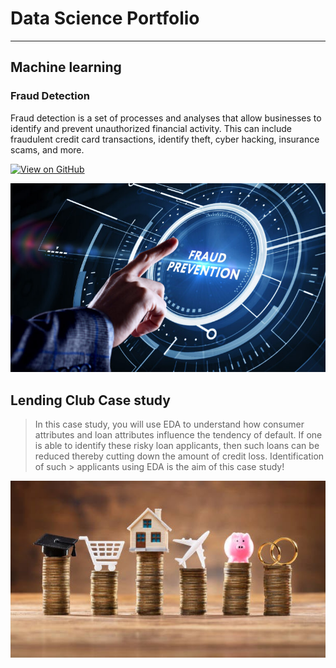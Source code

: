 # Data Science Portfolio
---
## Machine learning

### Fraud Detection

Fraud detection is a set of processes and analyses that allow businesses to identify and prevent unauthorized financial activity. This can include fraudulent credit card transactions, identify theft, cyber hacking, insurance scams, and more.

[![View on GitHub](https://img.shields.io/badge/GitHub-View_on_GitHub-blue?logo=GitHub)](https://github.com/KhushiSindhu/fraud_detection)

<center><img src="assets/img/fraudDetection.jpg"/></center>

## Lending Club Case study

> In this case study, you will use EDA to understand how consumer attributes and loan attributes influence the tendency of default.
> If one is able to identify these risky loan applicants, then such loans can be reduced thereby cutting down the amount of credit loss. Identification of such > applicants using EDA is the aim of this case study!


<center><img src="assets/img/loanlending.jpg"/></center>
